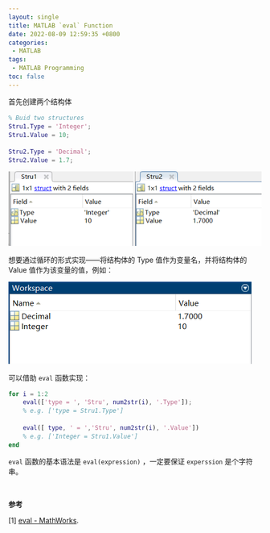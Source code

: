 ```yaml
---
layout: single
title: MATLAB `eval` Function
date: 2022-08-09 12:59:35 +0800
categories:
 - MATLAB
tags: 
 - MATLAB Programming
toc: false
---
```


首先创建两个结构体

```matlab
% Buid two structures
Stru1.Type = 'Integer';
Stru1.Value = 10;

Stru2.Type = 'Decimal';
Stru2.Value = 1.7;
```



![image-20220809124625224](https://github.com/HelloWorld-1017/blog-images/blob/main/migration/DeLLLaptop/image-20220809124625224.png?raw=true)

想要通过循环的形式实现——将结构体的 Type 值作为变量名，并将结构体的 Value 值作为该变量的值，例如：

![image-20220809125024864](https://github.com/HelloWorld-1017/blog-images/blob/main/migration/DeLLLaptop/image-20220809125024864.png?raw=true)

可以借助 `eval` 函数实现：

```matlab
for i = 1:2
    eval(['type = ', 'Stru', num2str(i), '.Type']);
    % e.g. ['type = Stru1.Type']

    eval([ type, ' = ','Stru', num2str(i), '.Value']) 
    % e.g. ['Integer = Stru1.Value']
end
```



`eval` 函数的基本语法是 `eval(expression)` ，一定要保证 `experssion` 是个字符串。

<br>

**参考**

[1] [eval - MathWorks](https://ww2.mathworks.cn/help/matlab/ref/eval.html).

